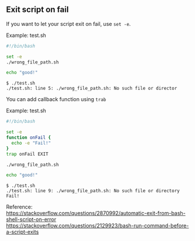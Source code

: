 ## Exit script on fail

If you want to let your script exit on fail, use `set -e`.

Example: test.sh
```bash
#!/bin/bash

set -e
./wrong_file_path.sh

echo "good!"
```

```
$ ./test.sh
./test.sh: line 5: ./wrong_file_path.sh: No such file or director
```

You can add callback function using `trab`

Example: test.sh
```bash
#!/bin/bash

set -e
function onFail {
  echo -e "Fail!"
}
trap onFail EXIT

./wrong_file_path.sh

echo "good!"
```

```
$ ./test.sh
./test.sh: line 9: ./wrong_file_path.sh: No such file or directory
Fail!
```

Reference:  
https://stackoverflow.com/questions/2870992/automatic-exit-from-bash-shell-script-on-error  
https://stackoverflow.com/questions/2129923/bash-run-command-before-a-script-exits
